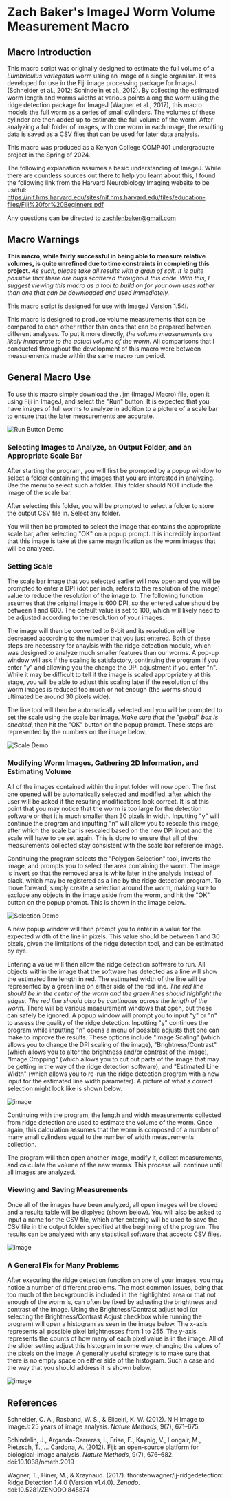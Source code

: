 ﻿# Zach Baker's ImageJ Worm Volume Measurement Macro
## Macro Introduction
This macro script was originally designed to estimate the full volume of a *Lumbriculus variegatus* worm using an image of a single organism. It was developed for use in the Fiji image processing package for ImageJ (Schneider et al., 2012; Schindelin et al., 2012). By collecting the estimated worm length and worms widths at various points along the worm using the ridge detection package for ImageJ (Wagner et al., 2017), this macro models the full worm as a series of small cylinders. The volumes of these cylinder are then added up to estimate the full volume of the worm. After analyzing a full folder of images, with one worm in each image, the resulting data is saved as a CSV files that can be used for later data analysis.

This macro was produced as a Kenyon College COMP401 undergraduate project in the Spring of 2024.

The following explanation assumes a basic understanding of ImageJ. While there are countless sources out there to help you learn about this, I found the following link from the Harvard Neurobiology Imaging website to be useful: https://nif.hms.harvard.edu/sites/nif.hms.harvard.edu/files/education-files/Fiji%20for%20Beginners.pdf

Any questions can be directed to zachlenbaker@gmail.com

## Macro Warnings
**This macro, while fairly successful in being able to measure relative volumes, is quite unrefined due to time constraints in completing this project.**
*As such, please take all results with a grain of salt. It is quite possible that there are bugs scattered throughout this code. With this, I suggest viewing this macro as a tool to build on for your own uses rather than one that can be downloaded and used immediately.*

This macro script is designed for use with ImageJ Version 1.54i.

This macro is designed to produce volume measurements that can be compared to each other rather than ones that can be prepared between different analyses. To put it more directly, *the volume measurements are likely innacurate to the actual volume of the worm*. All comparisons that I conducted throughout the development of this macro were between measurements made within the same macro run period.

## General Macro Use
To use this macro simply download the .ijm (ImageJ Macro) file, open it using Fiji in ImageJ, and select the "Run" button. It is expected that you have images of full worms to analyze in addition to a picture of a scale bar to ensure that the later measurements are accurate.

![Run Button Demo](https://github.com/zlbaker/ImageJ-Worm-Volume-Measurement/assets/156845020/d7f25b1b-dfd7-4a73-8fc7-b50c3ad2c9ec)


### Selecting Images to Analyze, an Output Folder, and an Appropriate Scale Bar
After starting the program, you will first be prompted by a popup window to select a folder containing the images that you are interested in analyzing. Use the menu to select such a folder. This folder should NOT include the image of the scale bar.

After selecting this folder, you will be prompted to select a folder to store the output CSV file in. Select any folder.

You will then be prompted to select the image that contains the appropriate scale bar, after selecting "OK" on a popup prompt. It is incredibly important that this image is take at the same magnification as the worm images that will be analyzed.

### Setting Scale
The scale bar image that you selected earlier will now open and you will be prompted to enter a DPI (dot per inch, refers to the resolution of the image) value to reduce the resolution of the image to. The following function assumes that the original image is 600 DPI, so the entered value should be between 1 and 600. The default value is set to 100, which will likely need to be adjusted according to the resolution of your images.

The image will then be converted to 8-bit and its resolution will be decreased according to the number that you just entered. Both of these steps are necessary for anaylsis with the ridge detection module, which was designed to analyze much smaller features than our worms. A pop-up window will ask if the scaling is satisfactory, continuing the program if you enter "y" and allowing you the change the DPI adjustment if you enter "n". While it may be difficult to tell if the image is scaled appropriately at this stage, you will be able to adjust this scaling later if the resolution of the worm images is reduced too much or not enough (the worms should ultimated be around 30 pixels wide).

The line tool will then be automatically selected and you will be prompted to set the scale using the scale bar image. *Make sure that the "global" box is checked*, then hit the "OK" button on the popup prompt. These steps are represented by the numbers on the image below.

![Scale Demo](https://github.com/zlbaker/ImageJ-Worm-Volume-Measurement/assets/156845020/7f5fd87a-5cb2-4a6e-b33b-1d901b78bae4)

### Modifying Worm Images, Gathering 2D Information, and Estimating Volume
All of the images contained within the input folder will now open. The first one opened will be automatically selected and modified, after which the user will be asked if the resulting modifications look correct. It is at this point that you may notice that the worm is too large for the detection software or that it is much smaller than 30 pixels in width. Inputting "y" will continue the program and inputting "n" will allow you to rescale this image, after which the scale bar is rescaled based on the new DPI input and the scale will have to be set again. This is done to ensure that all of the measurements collected stay consistent with the scale bar reference image.

Continuing the program selects the "Polygon Selection" tool, inverts the image, and prompts you to select the area containing the worm. The image is invert so that the removed area is white later in the analysis instead of black, which may be registered as a line by the ridge detection program. To move forward, simply create a selection around the worm, making sure to exclude any objects in the image aside from the worm, and hit the "OK" button on the popup prompt. This is shown in the image below.

![Selection Demo](https://github.com/zlbaker/ImageJ-Worm-Volume-Measurement/assets/156845020/4e27a702-22f6-410a-8b6b-50ec422af2ea)

A new popup window will then prompt you to enter in a value for the expected width of the line in pixels. This value should be between 1 and 30 pixels, given the limitations of the ridge detection tool, and can be estimated by eye.

Entering a value will then allow the ridge detection software to run. All objects within the image that the software has detected as a line will show the estimated line length in red. The estimated width of the line will be represented by a green line on either side of the red line. *The red line should be in the center of the worm and the green lines should highlight the edges. The red line should also be continuous across the length of the worm.* There will be various measurement windows that open, but these can safely be ignored. A popup window will prompt you to input "y" or "n" to assess the quality of the ridge detection. Inputting "y" continues the program while inputting "n" opens a menu of possible adjusts that one can make to improve the results. These options include "Image Scaling" (which allows you to change the DPI scaling of the image), "Brightness/Contrast" (which allows you to alter the brightness and/or contrast of the image), "Image Cropping" (which allows you to cut out parts of the image that may be getting in the way of the ridge detection software), and "Estimated Line Width" (which allows you to re-run the ridge detection program with a new input for the estimated line width parameter). A picture of what a correct selection might look like is shown below.

![image](https://github.com/zlbaker/ImageJ-Worm-Volume-Measurement/assets/156845020/089410b8-903f-4cbe-a06c-9d489f3c7733)

Continuing with the program, the length and width measurements collected from ridge detection are used to estimate the volume of the worm. Once again, this calculation assumes that the worm is composed of a number of many small cylinders equal to the number of width measurements collection.

The program will then open another image, modify it, collect measurements, and calculate the volume of the new worms. This process will continue until all images are analyzed.

### Viewing and Saving Measurements
Once all of the images have been analyzed, all open images will be closed and a results table will be displyed (shown below). You will also be asked to input a name for the CSV file, which after entering will be used to save the CSV file in the output folder specified at the beginning of the program. The results can be analyzed with any statistical software that accepts CSV files.

![image](https://github.com/zlbaker/ImageJ-Worm-Volume-Measurement/assets/156845020/b0914fef-d29a-40ac-a075-b00219652bef)

### A General Fix for Many Problems
After executing the ridge detection function on one of your images, you may notice a number of different problems. The most common issues, being that too much of the background is included in the highlighted area or that not enough of the worm is, can often be fixed by adjusting the brightness and contrast of the image. Using the Brightness/Contrast adjust tool (or selecting the Brightness/Contrast Adjust checkbox while running the program) will open a histogram as seen in the image below. The x-axis represents all possible pixel brightnesses from 1 to 255. The y-axis represents the counts of how many of each pixel value is in the image. All of the slider setting adjust this histogram in some way, changing the values of the pixels on the image. A generally useful strategy is to make sure that there is no empty space on either side of the histogram. Such a case and the way that you should address it is shown below.

![image](https://github.com/zlbaker/ImageJ-Worm-Volume-Measurement/assets/156845020/a7dc559c-3f05-4dd9-8522-9fc58e8d2f69)



## References
Schneider, C. A., Rasband, W. S., & Eliceiri, K. W. (2012). NIH Image to ImageJ: 25 years of image analysis. *Nature Methods*, 9(7), 671–675.

Schindelin, J., Arganda-Carreras, I., Frise, E., Kaynig, V., Longair, M., Pietzsch, T., … Cardona, A. (2012). Fiji: an open-source platform for biological-image analysis. *Nature Methods*, 9(7), 676–682. doi:10.1038/nmeth.2019

Wagner, T., Hiner, M., & Xraynaud. (2017). thorstenwagner/ij-ridgedetection: Ridge Detection 1.4.0 (Version v1.4.0). *Zenodo*. doi:10.5281/ZENODO.845874
